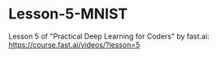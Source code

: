 # Lesson-5-MNIST

Lesson 5 of "Practical Deep Learning for Coders" by fast.ai: https://course.fast.ai/videos/?lesson=5
